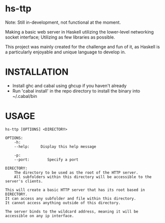# hs-ttp

Note: Still in-development, not functional at the moment.

Making a basic web server in Haskell utilizing the lower-level networking socket interface; Utilizing as few libraries as possible.

This project was mainly created for the challenge and fun of it, as Haskell is a particularly
enjoyable and unique language to develop in.

# INSTALLATION

- Install ghc and cabal using ghcup if you haven't already
- Run 'cabal install' in the repo directory to install the binary into ~/.cabal/bin

# USAGE

    hs-ttp [OPTIONS] <DIRECTORY>
    
    OPTIONS: 
        -h:
        --help:     Display this help message
    
        -p:
        --port:        Specify a port
    
    DIRECTORY:
        The directory to be used as the root of the HTTP server.
        All subfolders within this directory will be accessible to the server's clients.
    
    This will create a basic HTTP server that has its root based in DIRECTORY.
    It can access any subfolder and file within this directory.
    It cannot access anything outside of this directory.
    
    The server binds to the wildcard address, meaning it will be accessible on any ip interface.
